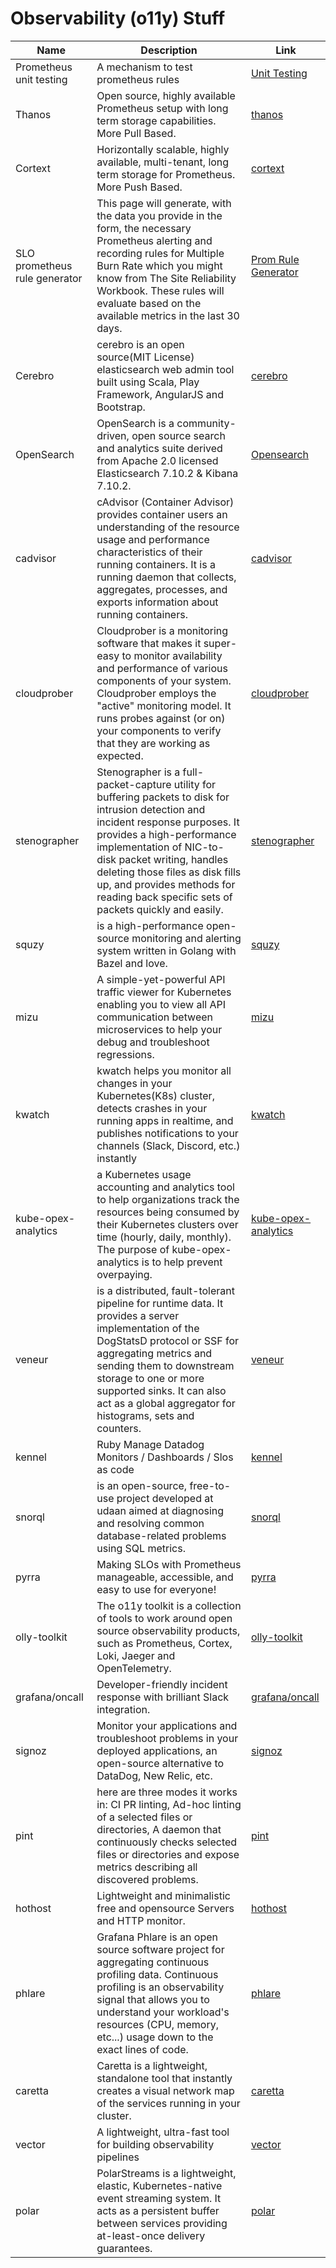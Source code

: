 # Observability (o11y) Stuff

|             Name              |                                                                                                                                                                    Description                                                                                                                                                                     |                                                Link                                                |
| ----------------------------- | -------------------------------------------------------------------------------------------------------------------------------------------------------------------------------------------------------------------------------------------------------------------------------------------------------------------------------------------------- | -------------------------------------------------------------------------------------------------- |
| Prometheus unit testing       | A mechanism to test prometheus rules                                                                                                                                                                                                                                                                                                               | [Unit Testing](https://www.prometheus.io/docs/prometheus/latest/configuration/unit_testing_rules/) |
| Thanos                        | Open source, highly available Prometheus setup with long term storage capabilities. More Pull Based.                                                                                                                                                                                                                                               | [thanos](https://thanos.io/)                                                                       |
| Cortext                       | Horizontally scalable, highly available, multi-tenant, long term storage for Prometheus. More Push Based.                                                                                                                                                                                                                                          | [cortext](https://cortexmetrics.io/)                                                               |
| SLO prometheus rule generator | This page will generate, with the data you provide in the form, the necessary Prometheus alerting and recording rules for Multiple Burn Rate which you might know from The Site Reliability Workbook. These rules will evaluate based on the available metrics in the last 30 days.                                                                | [Prom Rule Generator](https://promtools.dev/alerts/errors)                                         |
| Cerebro                       | cerebro is an open source(MIT License) elasticsearch web admin tool built using Scala, Play Framework, AngularJS and Bootstrap.                                                                                                                                                                                                                    | [cerebro](https://github.com/lmenezes/cerebro)                                                     |
| OpenSearch                    | OpenSearch is a community-driven, open source search and analytics suite derived from Apache 2.0 licensed Elasticsearch 7.10.2 & Kibana 7.10.2.                                                                                                                                                                                                    | [Opensearch](https://www.opensearch.org/)                                                          |
| cadvisor                      | cAdvisor (Container Advisor) provides container users an understanding of the resource usage and performance characteristics of their running containers. It is a running daemon that collects, aggregates, processes, and exports information about running containers.                                                                           | [cadvisor](https://github.com/google/cadvisor)                                                     |
| cloudprober                   | Cloudprober is a monitoring software that makes it super-easy to monitor availability and performance of various components of your system. Cloudprober employs the "active" monitoring model. It runs probes against (or on) your components to verify that they are working as expected.                                                         | [cloudprober](https://github.com/cloudprober/cloudprober)                                          |
| stenographer                  | Stenographer is a full-packet-capture utility for buffering packets to disk for intrusion detection and incident response purposes. It provides a high-performance implementation of NIC-to-disk packet writing, handles deleting those files as disk fills up, and provides methods for reading back specific sets of packets quickly and easily. | [stenographer](https://github.com/google/stenographer)                                             |
| squzy                         | is a high-performance open-source monitoring and alerting system written in Golang with Bazel and love.                                                                                                                                                                                                                                            | [squzy](https://github.com/squzy/squzy)                                                            |
| mizu                          | A simple-yet-powerful API traffic viewer for Kubernetes enabling you to view all API communication between microservices to help your debug and troubleshoot regressions.                                                                                                                                                                          | [mizu](https://github.com/up9inc/mizu)                                                             |
| kwatch                        | kwatch helps you monitor all changes in your Kubernetes(K8s) cluster, detects crashes in your running apps in realtime, and publishes notifications to your channels (Slack, Discord, etc.) instantly                                                                                                                                              | [kwatch](https://github.com/abahmed/kwatch)                                                        |
| kube-opex-analytics           | a Kubernetes usage accounting and analytics tool to help organizations track the resources being consumed by their Kubernetes clusters over time (hourly, daily, monthly). The purpose of kube-opex-analytics is to help prevent overpaying.                                                                                                       | [kube-opex-analytics](https://github.com/rchakode/kube-opex-analytics)                             |
| veneur                        | is a distributed, fault-tolerant pipeline for runtime data. It provides a server implementation of the DogStatsD protocol or SSF for aggregating metrics and sending them to downstream storage to one or more supported sinks. It can also act as a global aggregator for histograms, sets and counters.                                          | [veneur](https://github.com/stripe/veneur)                                                         |
| kennel                        | Ruby Manage Datadog Monitors / Dashboards / Slos as code                                                                                                                                                                                                                                                                                           | [kennel](https://github.com/grosser/kennel)                                                        |
| snorql                        | is an open-source, free-to-use project developed at udaan aimed at diagnosing and resolving common database-related problems using SQL metrics.                                                                                                                                                                                                    | [snorql](https://github.com/udaan-com/snorql)                                                      |
| pyrra                         | Making SLOs with Prometheus manageable, accessible, and easy to use for everyone!                                                                                                                                                                                                                                                                  | [pyrra](https://github.com/pyrra-dev/pyrra)                                                        |
| olly-toolkit                  | The o11y toolkit is a collection of tools to work around open source observability products, such as Prometheus, Cortex, Loki, Jaeger and OpenTelemetry.                                                                                                                                                                                           | [olly-toolkit](https://github.com/o11ydev/oy-toolkit)                                              |
| grafana/oncall                | Developer-friendly incident response with brilliant Slack integration.                                                                                                                                                                                                                                                                             | [grafana/oncall](https://github.com/grafana/oncall)                                                |
| signoz                        | Monitor your applications and troubleshoot problems in your deployed applications, an open-source alternative to DataDog, New Relic, etc.                                                                                                                                                                                                          | [signoz](https://github.com/signoz/signoz)                                                         |
| pint                          | here are three modes it works in: CI PR linting, Ad-hoc linting of a selected files or directories, A daemon that continuously checks selected files or directories and expose metrics describing all discovered problems.                                                                                                                         | [pint](https://cloudflare.github.io/pint/)                                                         |
| hothost                       | Lightweight and minimalistic free and opensource Servers and HTTP monitor.                                                                                                                                                                                                                                                                         | [hothost](https://github.com/devforth/hothost)                                                     |
| phlare                        | Grafana Phlare is an open source software project for aggregating continuous profiling data. Continuous profiling is an observability signal that allows you to understand your workload's resources (CPU, memory, etc...) usage down to the exact lines of code.                                                                                  | [phlare](https://github.com/grafana/phlare)                                                        |
| caretta                       | Caretta is a lightweight, standalone tool that instantly creates a visual network map of the services running in your cluster.                                                                                                                                                                                                                     | [caretta](https://github.com/groundcover-com/caretta)                                              |
| vector                        | A lightweight, ultra-fast tool for building observability pipelines                                                                                                                                                                                                                                                                                | [vector](https://vector.dev/)                                                                      |
| polar                         | PolarStreams is a lightweight, elastic, Kubernetes-native event streaming system. It acts as a persistent buffer between services providing at-least-once delivery guarantees.                                                                                                                                                                     | [polar](https://github.com/polarstreams/polar)                                                     |
